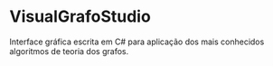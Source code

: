 # VisualGrafoStudio
Interface gráfica escrita em C# para aplicação dos mais conhecidos algoritmos de teoria dos grafos.
